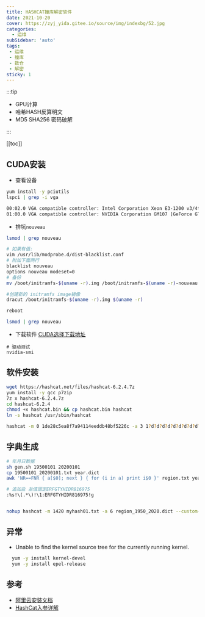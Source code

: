 ```yaml
---
title: HASHCAT撞库解密软件
date: 2021-10-20
cover: https://zyj_yida.gitee.io/source/img/indexbg/52.jpg
categories:
  - 运维
subSidebar: 'auto'
tags:
 - 运维
 - 撞库
 - 数仓
 - 解密
sticky: 1
---
```



:::tip 
+ GPU计算
+ 哈希HASH反算明文
+ MD5 SHA256 密码破解

:::

<!-- more -->



[[toc]]

## CUDA安装
- 查看设备
```bash
yum install -y pciutils
lspci | grep -i vga

00:02.0 VGA compatible controller: Intel Corporation Xeon E3-1200 v3/4th Gen Core Processor Integrated Graphics Controller (rev 06)
01:00.0 VGA compatible controller: NVIDIA Corporation GM107 [GeForce GTX 750] (rev a2)
```
- 排坑`nouveau`
```bash
lsmod | grep nouveau

# 如果有值:
vim /usr/lib/modprobe.d/dist-blacklist.conf
# 附加下面两行
blacklist nouveau
options nouveau modeset=0
# 备份
mv /boot/initramfs-$(uname -r).img /boot/initramfs-$(uname -r)-nouveau.img  

#创建新的 initramfs image镜像
dracut /boot/initramfs-$(uname -r).img $(uname -r)  

reboot

lsmod | grep nouveau

```
- 下载软件 
[CUDA选择下载地址](https://developer.nvidia.com/cuda-downloads?target_os=Linux&target_arch=x86_64&Distribution=CentOS&target_version=7&target_type=runfile_local
)
```
# 驱动测试
nvidia-smi
```

## 软件安装
```bash
wget https://hashcat.net/files/hashcat-6.2.4.7z
yum install -y gcc p7zip
7z x hashcat-6.2.4.7z
cd hashcat-6.2.4 
chmod +x hashcat.bin && cp hashcat.bin hashcat
ln -s hashcat /usr/sbin/hashcat

hashcat -m 0 1de28c5ea8f7a94114eeddb48bf5226c -a 3 1?d?d?d?d?d?d?d?d?d?d --show --force

```
## 字典生成
```bash
# 年月日数据
sh gen.sh 19500101 20200101
cp 19500101_20200101.txt year.dict
awk 'NR==FNR { a[$0]; next } { for (i in a) print i$0 }' region.txt year.dict > region_1950_2020.dict

# 追加盐 盐值固定ERFGTYHIDR816975
:%s!\(.*\)!\1:ERFGTYHIDR816975!g


nohup hashcat -m 1420 myhash01.txt -a 6 region_1950_2020.dict --custom-charset1 ?dX ?d?d?d?1 --force -o salt_test.out --status --status-timer 10 >> hashcat.log 2>&1 &
```

## 异常
- Unable to find the kernel source tree for the currently running kernel. 
```bash
  yum -y install kernel-devel
  yum -y install epel-release
```

## 参考

- [阿里云安装文档](https://github.com/jas502n/sangfor/blob/master/1earn/Security/%E5%AE%89%E5%85%A8%E5%B7%A5%E5%85%B7/Hashcat.md)
- [HashCat入参详解](https://apt404.github.io/2017/04/26/use-hashcat-crack-hash/)

